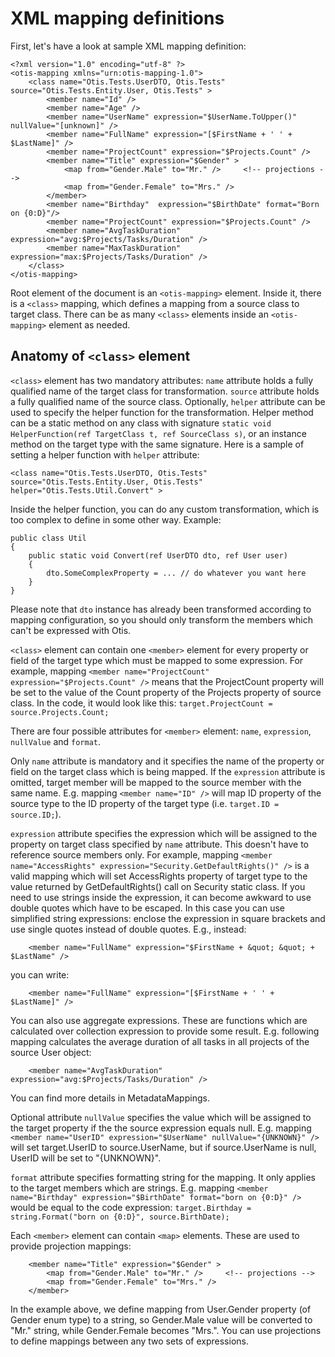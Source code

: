 # XML mapping definitions #
First, let's have a look at sample XML mapping definition:

```
<?xml version="1.0" encoding="utf-8" ?>	
<otis-mapping xmlns="urn:otis-mapping-1.0">
    <class name="Otis.Tests.UserDTO, Otis.Tests" source="Otis.Tests.Entity.User, Otis.Tests" >
        <member name="Id" />
        <member name="Age" />
        <member name="UserName" expression="$UserName.ToUpper()" nullValue="[unknown]" />
        <member name="FullName" expression="[$FirstName + ' ' + $LastName]" />
        <member name="ProjectCount" expression="$Projects.Count" />
        <member name="Title" expression="$Gender" >
            <map from="Gender.Male" to="Mr." />     <!-- projections -->
            <map from="Gender.Female" to="Mrs." />
        </member> 
        <member name="Birthday"  expression="$BirthDate" format="Born on {0:D}"/>
        <member name="ProjectCount" expression="$Projects.Count" />
        <member name="AvgTaskDuration" expression="avg:$Projects/Tasks/Duration" />
        <member name="MaxTaskDuration" expression="max:$Projects/Tasks/Duration" />  		
    </class>
</otis-mapping>
```

Root element of the document is an `<otis-mapping>` element. Inside it, there is a `<class>` mapping, which defines a mapping from a source class to target class. There can be as many `<class>` elements inside an `<otis-mapping>` element as needed.

## Anatomy of `<class>` element ##
`<class>` element has two mandatory attributes:
`name` attribute holds a fully qualified name of the target class for transformation.
`source` attribute holds a fully qualified name of the source class.
Optionally, `helper` attribute can be used to specify the helper function for the transformation. Helper method can be a static method on any class with signature `static void HelperFunction(ref TargetClass t, ref SourceClass s)`, or an instance method on the target type with the same signature. Here is a sample of setting a helper function with `helper` attribute:
```
<class name="Otis.Tests.UserDTO, Otis.Tests" source="Otis.Tests.Entity.User, Otis.Tests" helper="Otis.Tests.Util.Convert" >
```

Inside the helper function, you can do any custom transformation, which is too complex to define in some other way. Example:
```
public class Util
{
	public static void Convert(ref UserDTO dto, ref User user)
	{
		dto.SomeComplexProperty = ... // do whatever you want here   
	}
}
```

Please note that `dto` instance has already been transformed according to mapping configuration, so you should only transform the members which can't be expressed with Otis.

`<class>` element can contain one `<member>` element for every property or field of the target type which must be mapped to some expression. For example, mapping `<member name="ProjectCount" expression="$Projects.Count" />` means that the ProjectCount property will be set to the value of the Count property of the Projects property of source class. In the code, it would look like this:
`target.ProjectCount = source.Projects.Count;`

There are four possible attributes for `<member>` element: `name`, `expression`, `nullValue` and `format`.

Only `name` attribute is mandatory and it specifies the name of the property or field on the target class which is being mapped. If the `expression` attribute is omitted, target member will be mapped to the source member with the same name. E.g. mapping `<member name="ID" />` will map ID property of the source type to the ID property of the target type (i.e. `target.ID = source.ID;`).

`expression` attribute specifies the expression which will be assigned to the property on target class specified by `name` attribute. This doesn't have to reference source members only. For example, mapping `<member name="AccessRights" expression="Security.GetDefaultRights()" />` is a valid mapping which will set AccessRights property of target type to the value returned by GetDefaultRights() call on Security static class.
If you need to use strings inside the expression, it can become awkward to use
double quotes which have to be escaped. In this case you can use simplified string expressions: enclose the expression in square brackets and use single quotes instead of double quotes. E.g., instead:
```
    <member name="FullName" expression="$FirstName + &quot; &quot; + $LastName" />
```
you can write:
```
    <member name="FullName" expression="[$FirstName + ' ' + $LastName]" />
```

You can also use aggregate expressions. These are functions which are calculated over collection expression to provide some result. E.g. following mapping calculates the average duration of all tasks in all projects of the source User object:
```
    <member name="AvgTaskDuration" expression="avg:$Projects/Tasks/Duration" />
```
You can find more details in MetadataMappings.

Optional attribute `nullValue` specifies the value which will be assigned to the target property if the the source expression equals null. E.g. mapping `<member name="UserID" expression="$UserName" nullValue="{UNKNOWN}" />` will set target.UserID to source.UserName, but if source.UserName is null, UserID will be set to "{UNKNOWN}".

`format` attribute specifies formatting string for the mapping. It only applies to the target members which are strings. E.g. mapping `<member name="Birthday" expression="$BirthDate" format="born on {0:D}" />` would be equal to the code expression:
`target.Birthday = string.Format("born on {0:D}", source.BirthDate);`

Each `<member>` element can contain `<map>` elements. These are used to provide projection mappings:
```
    <member name="Title" expression="$Gender" >
        <map from="Gender.Male" to="Mr." />     <!-- projections -->
        <map from="Gender.Female" to="Mrs." />
    </member> 
```

In the example above, we define mapping from User.Gender property
(of Gender enum type) to a string, so Gender.Male value will be converted to "Mr." string, while Gender.Female becomes "Mrs.". You can use projections to define mappings between any two sets of expressions.